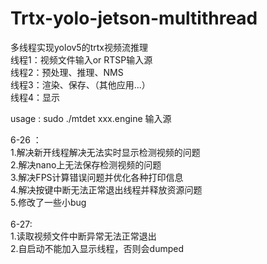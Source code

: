 # Trtx-yolo-jetson-multithread<br>
多线程实现yolov5的trtx视频流推理<br>
线程1：视频文件输入or RTSP输入源<br>
线程2：预处理、推理、NMS<br>
线程3：渲染、保存、（其他应用...）<br>
线程4：显示<br>

usage : sudo   ./mtdet   xxx.engine   输入源
<br>

6-26 ：<br>
1.解决新开线程解决无法实时显示检测视频的问题<br>
2.解决nano上无法保存检测视频的问题<br>
3.解决FPS计算错误问题并优化各种打印信息<br>
4.解决按键中断无法正常退出线程并释放资源问题<br>
5.修改了一些小bug<br>
<br>
6-27:<br>
1.读取视频文件中断异常无法正常退出<br>
2.自启动不能加入显示线程，否则会dumped
